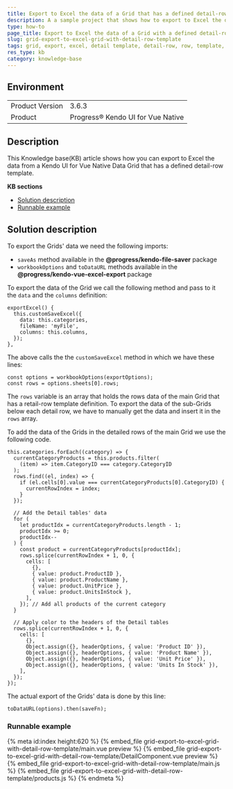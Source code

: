 ```yaml
---
title: Export to Excel the data of a Grid that has a defined detail-row template. 
description: A a sample project that shows how to export to Excel the data of a Kendo UI for Vue Native Grid with a detail-row template. 
type: how-to
page_title: Export to Excel the data of a Grid with a defined detail-row template
slug: grid-export-to-excel-grid-with-detail-row-template
tags: grid, export, excel, detail template, detail-row, row, template, kendovue, native
res_type: kb
category: knowledge-base
---
```


## Environment

<table>
    <tbody>
	    <tr>
	    	<td>Product Version</td>
	    	<td>3.6.3</td>
	    </tr>
	    <tr>
	    	<td>Product</td>
	    	<td>Progress® Kendo UI for Vue Native</td>
	    </tr>
    </tbody>
</table>


## Description

This Knowledge base(KB) article shows how you can export to Excel the data from a Kendo UI for Vue Native Data Grid that has a defined detail-row template. 


**KB sections**

* [Solution description](#toc-solution-description)
* [Runnable example](#toc-runnable-example)

## Solution description

To export the Grids' data we need the following imports:
* `saveAs` method available in the **@progress/kendo-file-saver** package
* `workbookOptions` and `toDataURL` methods available in the **@progress/kendo-vue-excel-export** package

To export the data of the Grid we call the following method and pass to it the `data` and the `columns` definition:

```js-no-run
exportExcel() {
  this.customSaveExcel({
    data: this.categories,
    fileName: 'myFile',
    columns: this.columns,
  });
},
```

The above calls the the `customSaveExcel` method in which we have these lines:
```js-no-run
const options = workbookOptions(exportOptions);
const rows = options.sheets[0].rows;
```
The `rows` variable is an array that holds the rows data of the main Grid that has a retail-row template definition. To export the data of the sub-Grids below each detail row, we have to manually get the data and insert it in the `rows` array. 

To add the data of the Grids in the detailed rows of the main Grid we use the following code. 

```js-no-run
this.categories.forEach((category) => {
  currentCategoryProducts = this.products.filter(
    (item) => item.CategoryID === category.CategoryID
  );
  rows.find((el, index) => {
    if (el.cells[0].value === currentCategoryProducts[0].CategoryID) {
      currentRowIndex = index;
    }
  });

  // Add the Detail tables' data
  for (
    let productIdx = currentCategoryProducts.length - 1;
    productIdx >= 0;
    productIdx--
  ) {
    const product = currentCategoryProducts[productIdx];
    rows.splice(currentRowIndex + 1, 0, {
      cells: [
        {},
        { value: product.ProductID },
        { value: product.ProductName },
        { value: product.UnitPrice },
        { value: product.UnitsInStock },
      ],
    }); // Add all products of the current category
  }

  // Apply color to the headers of the Detail tables
  rows.splice(currentRowIndex + 1, 0, {
    cells: [
      {},
      Object.assign({}, headerOptions, { value: 'Product ID' }),
      Object.assign({}, headerOptions, { value: 'Product Name' }),
      Object.assign({}, headerOptions, { value: 'Unit Price' }),
      Object.assign({}, headerOptions, { value: 'Units In Stock' }),
    ],
  });
});
```

The actual export of the Grids' data is done by this line:

```js-no-run
toDataURL(options).then(saveFn);
```

### Runnable example
{% meta id:index height:620 %}
{% embed_file grid-export-to-excel-grid-with-detail-row-template/main.vue preview %}
{% embed_file grid-export-to-excel-grid-with-detail-row-template/DetailComponent.vue preview %}
{% embed_file grid-export-to-excel-grid-with-detail-row-template/main.js %}
{% embed_file grid-export-to-excel-grid-with-detail-row-template/products.js %}
{% endmeta %}
